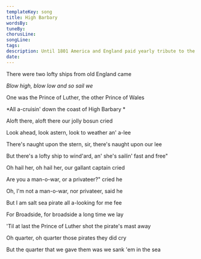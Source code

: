 ```yaml
---
templateKey: song
title: High Barbary  
wordsBy:
tuneBy:
chorusLine:
songLine:
tags:
description: Until 1801 America and England paid yearly tribute to the four Barbary states of North Africa for free passage of merchant ships. This song celebrating the fight of the Prince of Wales with one of the Barbary pirates was written by Charles Dibdin, writer of songs for the British Navy.
date:
---
```

There were two lofty ships from old England came

*Blow high, blow low and so sail we*

One was the Prince of Luther, the other Prince of Wales

*All a-cruisin\' down the coast of High Barbary *

Aloft there, aloft there our jolly bosun cried

Look ahead, look astern, look to weather an\' a-lee

There\'s naught upon the stern, sir, there\'s naught upon our lee

But there\'s a lofty ship to wind\'ard, an\' she\'s sailin\' fast and
free\"

Oh hail her, oh hail her, our gallant captain cried

Are you a man-o-war, or a privateer?\" cried he

Oh, I\'m not a man-o-war, nor privateer, said he

But I am salt sea pirate all a-looking for me fee

For Broadside, for broadside a long time we lay

\'Til at last the Prince of Luther shot the pirate\'s mast away

Oh quarter, oh quarter those pirates they did cry

But the quarter that we gave them was we sank \'em in the sea
